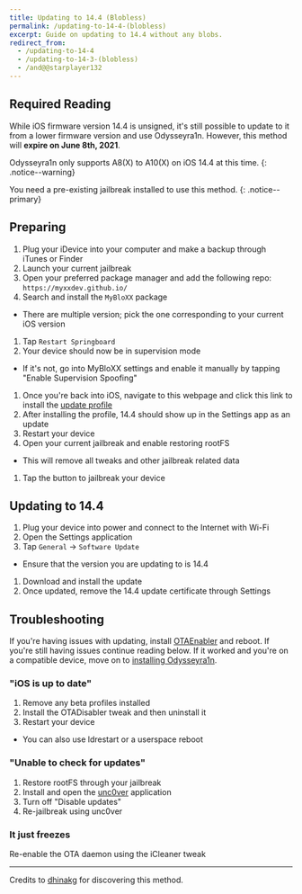 ```yaml
---
title: Updating to 14.4 (Blobless)
permalink: /updating-to-14-4-(blobless)
excerpt: Guide on updating to 14.4 without any blobs.
redirect_from:
  - /updating-to-14-4
  - /updating-to-14-3-(blobless)
  - /and@@starplayer132
---
```


## Required Reading

While iOS firmware version 14.4 is unsigned, it's still possible to update to it from a lower firmware version and use Odysseyra1n. However, this method will **expire on June 8th, 2021**.

Odysseyra1n only supports A8(X) to A10(X) on iOS 14.4 at this time.
{: .notice--warning}

You need a pre-existing jailbreak installed to use this method.
{: .notice--primary}

## Preparing

1. Plug your iDevice into your computer and make a backup through iTunes or Finder
1. Launch your current jailbreak
1. Open your preferred package manager and add the following repo: `https://myxxdev.github.io/`
1. Search and install the `MyBloXX` package
  - There are multiple version; pick the one corresponding to your current iOS version
1. Tap `Restart Springboard`
1. Your device should now be in supervision mode
  - If it's not, go into MyBloXX settings and enable it manually by tapping "Enable Supervision Spoofing"
1. Once you're back into iOS, navigate to this webpage and click this link to install the [update profile](https://cdn.discordapp.com/attachments/688122358107603013/829323445200355359/90_Day_Delay.mobileconfig)
1. After installing the profile, 14.4 should show up in the Settings app as an update
1. Restart your device
1. Open your current jailbreak and enable restoring rootFS
  - This will remove all tweaks and other jailbreak related data
1. Tap the button to jailbreak your device

## Updating to 14.4

1. Plug your device into power and connect to the Internet with Wi-Fi
1. Open the Settings application
1. Tap `General` -> `Software Update`
  - Ensure that the version you are updating to is 14.4
1. Download and install the update
1. Once updated, remove the 14.4 update certificate through Settings

## Troubleshooting

If you're having issues with updating, install [OTAEnabler](https://repo.cadoth.net/) and reboot. If you're still having issues continue reading below. If it worked and you're on a compatible device, move on to [installing Odysseyra1n](installing-odysseyra1n).

### "iOS is up to date"

1. Remove any beta profiles installed
1. Install the OTADisabler tweak and then uninstall it
1. Restart your device
  - You can also use ldrestart or a userspace reboot

### "Unable to check for updates"

1. Restore rootFS through your jailbreak
1. Install and open the [unc0ver](installing-unc0ver) application
1. Turn off "Disable updates"
1. Re-jailbreak using unc0ver

### It just freezes

Re-enable the OTA daemon using the iCleaner tweak

---

Credits to [dhinakg](https://github.com/dhinakg/) for discovering this method.
